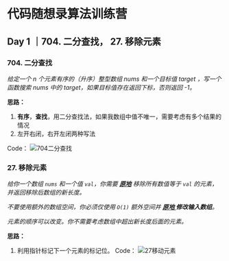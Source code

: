 #  代码随想录算法训练营

## Day 1 ｜704. 二分查找， 27. 移除元素

### 704. 二分查找
*给定一个 n 个元素有序的（升序）整型数组 nums 和一个目标值 target  ，写一个函数搜索 nums 中的 target，如果目标值存在返回下标，否则返回 -1。*

**思路：**
1. **有序**，**查找**，用二分查找法，如果我数组中值不唯一，需要考虑有多个结果的情况
2. 左开右闭，右开左闭两种写法

Code：
![704二分查找](https://github.com/snail-miao/Algorithms/assets/43983739/820747bb-4334-423b-aed1-61ecd80b494e)

### 27. 移除元素
*给你一个数组 `nums` 和一个值 `val`，你需要 **[原地](https://baike.baidu.com/item/原地算法)** 移除所有数值等于 `val` 的元素，并返回移除后数组的新长度。*

*不要使用额外的数组空间，你必须仅使用 `O(1)` 额外空间并 **[原地 ](https://baike.baidu.com/item/原地算法)修改输入数组**。*

*元素的顺序可以改变。你不需要考虑数组中超出新长度后面的元素。*

**思路：**
1. 利用指针标记下一个元素的标记位。
Code：
![27移动元素](https://github.com/snail-miao/Algorithms/assets/43983739/9a1aedc2-dd19-4b36-82e8-32fbff396b45)
